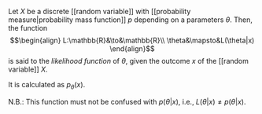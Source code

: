 Let $X$ be a discrete [[random variable]] with [[probability measure|probability mass function]] $p$ depending on a parameters $\theta$. Then, the function
$$\begin{align}
L:\mathbb{R}&\to&\mathbb{R}\\
\theta&\mapsto&L(\theta|x)
\end{align}$$
is said to the *likelihood function* of $\theta$, given the outcome $x$ of the [[random variable]] $X$.

It is calculated as $p_\theta(x)$.

N.B.: This function must not be confused with $p(\theta|x)$, i.e., $L(\theta|x)\neq p(\theta|x)$.